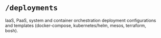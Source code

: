# `/deployments`

IaaS, PaaS, system and container orchestration deployment configurations and templates (docker-compose, kubernetes/helm,
mesos, terraform, bosh).
